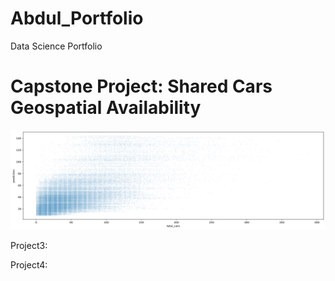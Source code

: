 # Abdul_Portfolio
Data Science Portfolio 

# Capstone Project: Shared Cars Geospatial Availability 

![](/Images/download.png)

Project3:

Project4:
